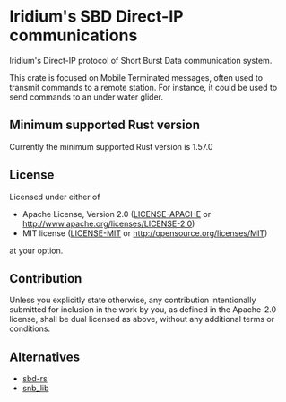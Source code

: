 # Iridium's SBD Direct-IP communications

Iridium's Direct-IP protocol of Short Burst Data communication system.

This crate is focused on Mobile Terminated messages, often used to transmit
commands to a remote station. For instance, it could be used to send commands
to an under water glider.

## Minimum supported Rust version

Currently the minimum supported Rust version is 1.57.0

## License

Licensed under either of

 * Apache License, Version 2.0
   ([LICENSE-APACHE](LICENSE-APACHE) or http://www.apache.org/licenses/LICENSE-2.0)
 * MIT license
   ([LICENSE-MIT](LICENSE-MIT) or http://opensource.org/licenses/MIT)

at your option.

## Contribution

Unless you explicitly state otherwise, any contribution intentionally submitted
for inclusion in the work by you, as defined in the Apache-2.0 license, shall be
dual licensed as above, without any additional terms or conditions.

## Alternatives

* [sbd-rs](https://crates.io/crates/sbd)
* [snb_lib](https://crates.io/crates/sbd_lib)
